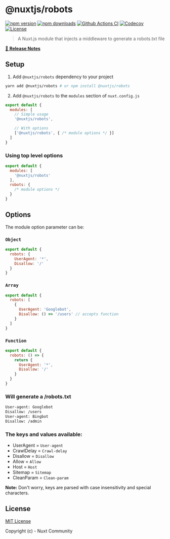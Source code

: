 # @nuxtjs/robots

[![npm version][npm-version-src]][npm-version-href]
[![npm downloads][npm-downloads-src]][npm-downloads-href]
[![Github Actions CI][github-actions-ci-src]][github-actions-ci-href]
[![Codecov][codecov-src]][codecov-href]
[![License][license-src]][license-href]

> A Nuxt.js module that injects a middleware to generate a robots.txt file

[📖 **Release Notes**](./CHANGELOG.md)

## Setup

1. Add `@nuxtjs/robots` dependency to your project

```bash
yarn add @nuxtjs/robots # or npm install @nuxtjs/robots
```

2. Add `@nuxtjs/robots` to the `modules` section of `nuxt.config.js`

```js
export default {
  modules: [
    // Simple usage
    '@nuxtjs/robots',

    // With options
    ['@nuxtjs/robots', { /* module options */ }]
  ]
}
```

### Using top level options

```js
export default {
  modules: [
    '@nuxtjs/robots'
  ],
  robots: {
    /* module options */
  }
}
```

## Options

The module option parameter can be:

### `Object`

```js
export default {
  robots: {
    UserAgent: '*',
    Disallow: '/'
  }
}
```

### `Array`

```js
export default {
  robots: [
    {
      UserAgent: 'Googlebot',
      Disallow: () => '/users' // accepts function
    }
  ]
}
```

### `Function`

```js
export default {
  robots: () => {
    return {
      UserAgent: '*',
      Disallow: '/'
    }
  }
}
```

### Will generate a /robots.txt

```bash
User-agent: Googlebot
Disallow: /users
User-agent: Bingbot
Disallow: /admin
```

### The keys and values available:

- UserAgent = `User-agent`
- CrawlDelay = `Crawl-delay`
- Disallow = `Disallow`
- Allow = `Allow`
- Host = `Host`
- Sitemap = `Sitemap`
- CleanParam = `Clean-param`

**Note:** Don't worry, keys are parsed with case insensitivity and special characters.

## License

[MIT License](./LICENSE)

Copyright (c) - Nuxt Community

<!-- Badges -->
[npm-version-src]: https://img.shields.io/npm/v/@nuxtjs/robots/latest.svg
[npm-version-href]: https://npmjs.com/package/@nuxtjs/robots

[npm-downloads-src]: https://img.shields.io/npm/dt/@nuxtjs/robots.svg
[npm-downloads-href]: https://npmjs.com/package/@nuxtjs/robots

[github-actions-ci-src]: https://github.com/nuxt-community/robots-module/workflows/ci/badge.svg
[github-actions-ci-href]: https://github.com/nuxt-community/robots-module/actions?query=workflow%3Aci

[codecov-src]: https://img.shields.io/codecov/c/github/nuxt-community/robots-module.svg
[codecov-href]: https://codecov.io/gh/nuxt-community/robots-module

[license-src]: https://img.shields.io/npm/l/@nuxtjs/robots.svg
[license-href]: https://npmjs.com/package/@nuxtjs/robots
